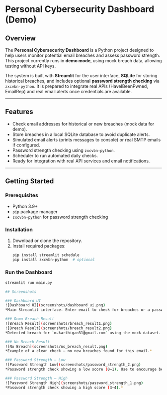 # Personal Cybersecurity Dashboard (Demo)

## Overview
The **Personal Cybersecurity Dashboard** is a Python project designed to help users monitor potential email breaches and assess password strength. This project currently runs in **demo mode**, using mock breach data, allowing testing without API keys.  

The system is built with **Streamlit** for the user interface, **SQLite** for storing historical breaches, and includes optional **password strength checking** via `zxcvbn-python`. It is prepared to integrate real APIs (HaveIBeenPwned, EmailRep) and real email alerts once credentials are available.

---

## Features
- Check email addresses for historical or new breaches (mock data for demo).
- Store breaches in a local SQLite database to avoid duplicate alerts.
- Simulated email alerts (prints messages to console) or real SMTP emails if configured.
- Password strength checking using `zxcvbn-python`.
- Scheduler to run automated daily checks.
- Ready for integration with real API services and email notifications.

---

## Getting Started

### Prerequisites
- Python 3.9+
- `pip` package manager
- `zxcvbn-python` for password strength checking

### Installation
1. Download or clone the repository.
2. Install required packages:
    ```bash
    pip install streamlit schedule
    pip install zxcvbn-python  # optional
    ```

### Run the Dashboard
```bash
streamlit run main.py

## Screenshots

### Dashboard UI
![Dashboard UI](screenshots/dashboard_ui.png)
*Main Streamlit interface. Enter email to check for breaches or a password to check strength.*

### Demo Breach Result
![Breach Result](screenshots/breach_result1.png)
![Breach Result](screenshots/breach_result2.png)
*Detected breach for `m.karthigan31@gmail.com` using the mock dataset. The app records breaches to SQLite and triggers an alert (simulated email in demo mode).*

### No Breach Result
![No Breach](screenshots/no_breach_result.png)
*Example of a clean check — no new breaches found for this email.*

### Password Strength — Low
![Password Strength Low](screenshots/password_strength_2.png)
*Password strength check showing a low score (0–1). Use to encourage better passwords.*

### Password Strength — High
![Password Strength High](screenshots/password_strength_1.png)
*Password strength check showing a high score (3–4).*
